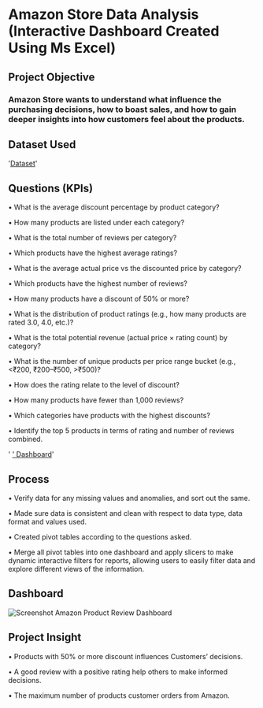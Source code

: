 # Amazon Store Data Analysis (Interactive Dashboard Created Using Ms Excel)

## Project Objective

### Amazon Store wants to understand what influence the purchasing decisions, how to boast sales, and how to gain deeper insights into how customers feel about the products.
## Dataset Used
'<a href="https://github.com/Marryah007/Amazon_Data_Analysis_Dashboard/blob/main/Amazon%20Product%20Review.xlsx">Dataset</a>'

## Questions (KPIs)

•	What is the average discount percentage by product category?

•	How many products are listed under each category?

•	What is the total number of reviews per category? 

•	Which products have the highest average ratings?

•	What is the average actual price vs the discounted price by category? 

•	Which products have the highest number of reviews? 

•	How many products have a discount of 50% or more?

•	What is the distribution of product ratings (e.g., how many products are rated 3.0, 4.0, etc.)? 

•	What is the total potential revenue (actual price × rating count) by category? 

•	What is the number of unique products per price range bucket (e.g., <₹200, ₹200–₹500, >₹500)?

•	How does the rating relate to the level of discount?

•	How many products have fewer than 1,000 reviews?

•	Which categories have products with the highest discounts?

•	Identify the top 5 products in terms of rating and number of reviews combined.

' <a href="https://github.com/Marryah007/Amazon_Data_Analysis_Dashboard/blob/main/Screenshot%20Amazon%20Product%20Review%20Dashboard.png">' Dashboard</a>'

## Process

•	Verify data for any missing values and anomalies, and sort out the same.

•	Made sure data is consistent and clean with respect to data type, data format and values used.

•	Created pivot tables according to the questions asked.

•	Merge all pivot tables into one dashboard and apply slicers to make dynamic interactive filters for reports, allowing users to easily filter data and explore different views of the information.

## Dashboard

![Screenshot Amazon Product Review Dashboard](https://github.com/user-attachments/assets/44b03887-27e6-4ae3-b33f-aeb8cf3c7c99)

## Project Insight

•	Products with 50% or more discount influences Customers’ decisions.

•	A good review with a positive rating help others to make informed decisions.

•	The maximum number of products customer orders from Amazon.
